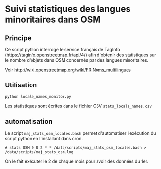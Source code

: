 # Suivi statistiques des langues minoritaires dans OSM

## Principe

Ce script python interroge le service français de TagInfo (https://taginfo.openstreetmap.fr/api/4/) afin d'obtenir des statistiques sur le nombre d'objets dans OSM concernés par des langues minoritaires.

Voir http://wiki.openstreetmap.org/wiki/FR:Noms_multilingues

## Utilisation

`python locale_names_monitor.py`

Les statistiques sont écrites dans le fichier CSV `stats_locale_names.csv`


## automatisation

Le script `maj_stats_osm_locales.bash` permet d'automatiser l'exécution du script python en l'installant dans cron.

`# stats OSM
0 8 2 * * /data/scripts/maj_stats_osm_locales.bash > /data/scripts/maj_stats_osm.log`

On le fait exécuter le 2 de chaque mois pour avoir des données du 1er.
